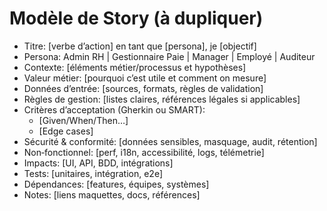 # Modèle de Story (à dupliquer)

- Titre: [verbe d’action] en tant que [persona], je [objectif]
- Persona: Admin RH | Gestionnaire Paie | Manager | Employé | Auditeur
- Contexte: [éléments métier/processus et hypothèses]
- Valeur métier: [pourquoi c’est utile et comment on mesure]
- Données d’entrée: [sources, formats, règles de validation]
- Règles de gestion: [listes claires, références légales si applicables]
- Critères d’acceptation (Gherkin ou SMART):
  - [Given/When/Then…]
  - [Edge cases]
- Sécurité & conformité: [données sensibles, masquage, audit, rétention]
- Non‑fonctionnel: [perf, i18n, accessibilité, logs, télémetrie]
- Impacts: [UI, API, BDD, intégrations]
- Tests: [unitaires, intégration, e2e]
- Dépendances: [features, équipes, systèmes]
- Notes: [liens maquettes, docs, références]

